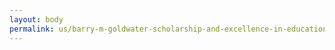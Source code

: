 ```yaml
---
layout: body
permalink: us/barry-m-goldwater-scholarship-and-excellence-in-education-program/
---
```


